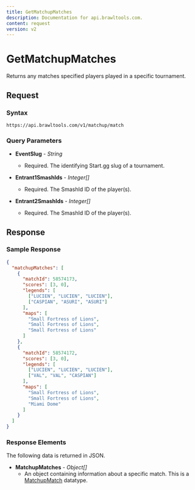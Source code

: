 ```yaml
---
title: GetMatchupMatches
description: Documentation for api.brawltools.com.
content: request
version: v2
---
```


# GetMatchupMatches

Returns any matches specified players played in a specific tournament.

## Request

### Syntax

`https://api.brawltools.com/v1/matchup/match`

### Query Parameters

- **EventSlug** - _String_
  - Required. The identifying Start.gg slug of a tournament.

- **Entrant1SmashIds** - _Integer[]_
  - Required. The SmashId ID of the player(s).

- **Entrant2SmashIds** - _Integer[]_
  - Required. The SmashId ID of the player(s).

## Response

### Sample Response

```json
{
  "matchupMatches": [
    {
      "matchId": 58574173,
      "scores": [3, 0],
      "legends": [
        ["LUCIEN", "LUCIEN", "LUCIEN"],
        ["CASPIAN", "ASURI", "ASURI"]
      ],
      "maps": [
        "Small Fortress of Lions",
        "Small Fortress of Lions",
        "Small Fortress of Lions"
      ]
    },
    {
      "matchId": 58574172,
      "scores": [3, 0],
      "legends": [
        ["LUCIEN", "LUCIEN", "LUCIEN"],
        ["VAL", "VAL", "CASPIAN"]
      ],
      "maps": [
        "Small Fortress of Lions",
        "Small Fortress of Lions",
        "Miami Dome"
      ]
    }
  ]
}
```

### Response Elements

The following data is returned in JSON.

- **MatchupMatches** - _Object[]_
  - An object containing information about a specific match. This is a <a href="../../datatypes/matchupmatch.md">MatchupMatch</a> datatype.
